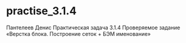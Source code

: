 # practise_3.1.4 
Пантелеев Денис
Практическая задача 3.1.4 Проверяемое задание «Верстка блока. Построение сеток + БЭМ именование»

